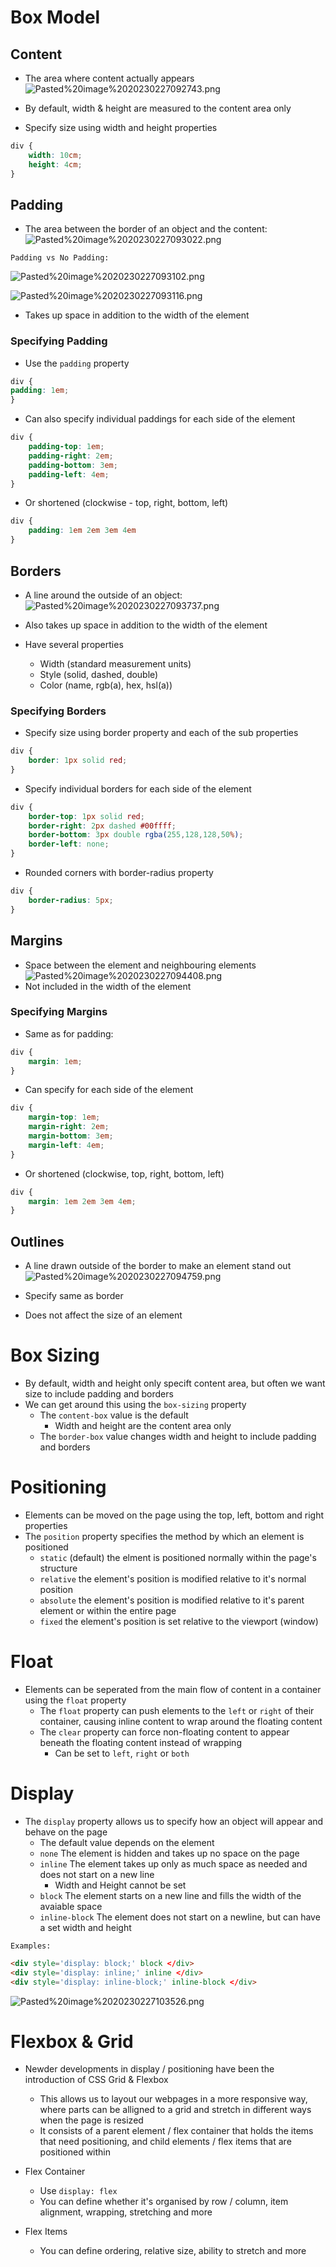# Box Model

## Content
- The area where content actually appears
![Pasted%20image%2020230227092743.png](/Images/Pasted%20image%2020230227092743.png)

- By default, width & height are measured to the content area only
- Specify size using width and height properties

```CSS
div {
	width: 10cm;
	height: 4cm;
}
```

## Padding
- The area between the border of an object and the content:
![Pasted%20image%2020230227093022.png](/Images/Pasted%20image%2020230227093022.png)

`Padding vs No Padding:`

![Pasted%20image%2020230227093102.png](/Images/Pasted%20image%2020230227093102.png)


![Pasted%20image%2020230227093116.png](/Images/Pasted%20image%2020230227093116.png)

- Takes up space in addition to the width of the element

### Specifying Padding

- Use the `padding` property

```css
div {
padding: 1em;
}
```

- Can also specify individual paddings for each side of the element

```css
div {
	padding-top: 1em;
	padding-right: 2em;
	padding-bottom: 3em;
	padding-left: 4em;
}
```

- Or shortened (clockwise - top, right, bottom, left)

```css
div {
	padding: 1em 2em 3em 4em
}
```

## Borders
- A line around the outside of an object:
![Pasted%20image%2020230227093737.png](/Images/Pasted%20image%2020230227093737.png)

- Also takes up space in addition to the width of the element
- Have several properties
	- Width (standard measurement units)
	- Style (solid, dashed, double)
	- Color (name, rgb(a), hex, hsl(a))

### Specifying Borders
- Specify size using border property and each of the sub properties

```css
div {
	border: 1px solid red;
}
```

- Specify individual borders for each side of the element

```css
div { 
	border-top: 1px solid red; 
	border-right: 2px dashed #00ffff; 
	border-bottom: 3px double rgba(255,128,128,50%); 
	border-left: none; 
}
```

- Rounded corners with border-radius property

```css
div { 
	border-radius: 5px; 
}
```

## Margins
- Space between the element and neighbouring elements
![Pasted%20image%2020230227094408.png](/Images/Pasted%20image%2020230227094408.png)
- Not included in the width of the element

### Specifying Margins

- Same as for padding:

```css
div { 
	margin: 1em; 
}
```

- Can specify for each side of the element

```css
div { 
	margin-top: 1em; 
	margin-right: 2em; 
	margin-bottom: 3em; 
	margin-left: 4em; 
}
```

- Or shortened (clockwise, top, right, bottom, left)

```css
div { 
	margin: 1em 2em 3em 4em; 
}
```

## Outlines
- A line drawn outside of the border to make an element stand out
![Pasted%20image%2020230227094759.png](/Images/Pasted%20image%2020230227094759.png)

- Specify same as border
- Does not affect the size of an element

# Box Sizing
- By default, width and height only specift content area, but often we want size to include padding and borders
- We can get around this using the `box-sizing` property
	- The `content-box` value is the default
		- Width and height are the content area only
	- The `border-box` value changes width and height to include padding and borders

# Positioning
- Elements can be moved on the page using the top, left, bottom and right properties
- The `position` property specifies the method by which an element is positioned
	- `static` (default) the elment is positioned normally within the page's structure
	- `relative` the element's position is modified relative to it's normal position
	- `absolute` the element's position is modified relative to it's parent element or within the entire page
	- `fixed` the element's position is set relative to the viewport (window)

# Float
- Elements can be seperated from the main flow of content in a container using the `float` property
	- The `float` property can push elements to the `left` or `right` of their container, causing inline content to wrap around the floating content
	- The `clear` property can force non-floating content to appear beneath the floating content instead of wrapping
		- Can be set to `left`, `right` or `both`

# Display
- The `display` property allows us to specify how an object will appear and behave on the page
	- The default value depends on the element
	- `none` The element is hidden and takes up no space on the page
	- `inline` The element takes up only as much space as needed and does not start on a new line
		- Width and Height cannot be set
	- `block` The element starts on a new line and fills the width of the avaiable space
	- `inline-block` The element does not start on a newline, but can have a set width and height 

`Examples:`

```HTML
<div style='display: block;' block </div>
<div style='display: inline;' inline </div>
<div style='display: inline-block;' inline-block </div>
```

![Pasted%20image%2020230227103526.png](/Images/Pasted%20image%2020230227103526.png)

# Flexbox & Grid
- Newder developments in display / positioning have been the introduction of CSS Grid & Flexbox
	- This allows us to layout our webpages in a more responsive way, where parts can be alligned to a grid and stretch in different ways when the page is resized
	- It consists of a parent element / flex container that holds the items that need positioning, and child elements / flex items that are positioned within

- Flex Container
	- Use `display: flex`
	- You can define whether it's organised by row / column, item alignment, wrapping, stretching and more
- Flex Items
	- You can define ordering, relative size, ability to stretch and more  